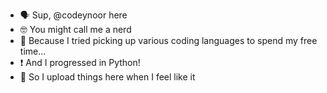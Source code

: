 - 🗣️ Sup, @codeynoor here
- 🤓 You might call me a nerd
- 💬 Because I tried picking up various coding languages to spend my free time...
- ❗ And I progressed in Python!
- 🤪 So I upload things here when I feel like it

<!---
itzAceOfficial/itzAceOfficial is a ✨ special ✨ repository because its `README.md` (this file) appears on your GitHub profile.
You can click the Preview link to take a look at your changes.
--->
